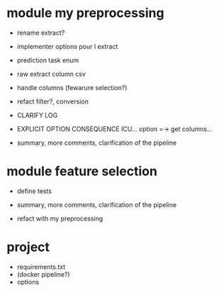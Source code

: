 

# module my preprocessing

- rename extract?

- implementer options pour l extract

- prediction task enum

- raw extract column csv

- handle columns (fewarure selection?)

- refact filter?, conversion

- CLARIFY LOG

- EXPLICIT OPTION CONSEQUENCE ICU... option =-> get columns...

- summary, more comments, clarification of the pipeline

# module feature selection

- define tests

- summary, more comments, clarification of the pipeline

- refact with my preprocessing





# project
- requirements.txt
- (docker pipeline?)
- options

